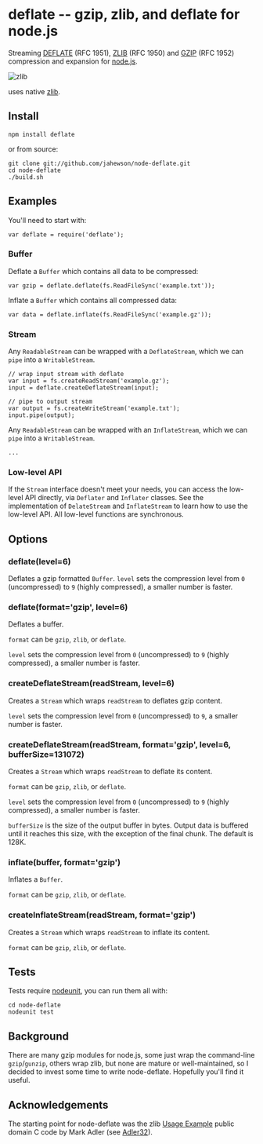 # deflate -- gzip, zlib, and deflate for node.js
Streaming [DEFLATE](http://tools.ietf.org/html/rfc1951) (RFC 1951), [ZLIB](http://tools.ietf.org/html/rfc1950)
(RFC 1950) and [GZIP](http://tools.ietf.org/html/rfc1952) (RFC 1952) compression and expansion for
[node.js](http://nodejs.org/).

![zlib](http://i56.tinypic.com/i5ynol.png) 

uses native [zlib](http://zlib.net).

## Install

    npm install deflate

or from source:

    git clone git://github.com/jahewson/node-deflate.git
    cd node-deflate
    ./build.sh

## Examples

You'll need to start with:

    var deflate = require('deflate');

### Buffer

Deflate a `Buffer` which contains all data to be compressed:

	var gzip = deflate.deflate(fs.ReadFileSync('example.txt'));
	
Inflate a `Buffer` which contains all compressed data:

	var data = deflate.inflate(fs.ReadFileSync('example.gz'));

### Stream

Any `ReadableStream` can be wrapped with a `DeflateStream`, which we can `pipe` into a `WritableStream`.

	// wrap input stream with deflate
	var input = fs.createReadStream('example.gz');
	input = deflate.createDeflateStream(input);
	
	// pipe to output stream
	var output = fs.createWriteStream('example.txt');
	input.pipe(output);
	
Any `ReadableStream` can be wrapped with an `InflateStream`, which we can `pipe` into a `WritableStream`.

	...

### Low-level API

If the `Stream` interface doesn't meet your needs, you can access the low-level API directly, via
`Deflater` and `Inflater` classes. See the implementation of `DelateStream` and `InflateStream` to learn how to use
the low-level API. All low-level functions are synchronous.
	
## Options

### deflate(level=6)
Deflates a gzip formatted `Buffer`. `level` sets the compression level from `0` (uncompressed) to `9` (highly compressed), 
a smaller number is faster.

### deflate(format='gzip', level=6)
Deflates a buffer.

`format` can be `gzip`, `zlib`, or `deflate`.

`level` sets the compression level from `0` (uncompressed) to `9` (highly compressed), 
a smaller number is faster.

### createDeflateStream(readStream, level=6)
Creates a `Stream` which wraps `readStream` to deflates gzip content.

`level` sets the compression level from `0` (uncompressed) to `9`, a smaller number is faster.

### createDeflateStream(readStream, format='gzip', level=6, bufferSize=131072)
Creates a `Stream` which wraps `readStream` to deflate its content.

`format` can be `gzip`, `zlib`, or `deflate`.

`level` sets the compression level from `0` (uncompressed) to `9` (highly compressed), 
a smaller number is faster.

`bufferSize` is the size of the output buffer in bytes. Output data is buffered until it reaches
this size, with the exception of the final chunk. The default is 128K.

### inflate(buffer, format='gzip')
Inflates a `Buffer`.

`format` can be `gzip`, `zlib`, or `deflate`.

### createInflateStream(readStream, format='gzip')
Creates a `Stream` which wraps `readStream` to inflate its content.

`format` can be `gzip`, `zlib`, or `deflate`.

## Tests
Tests require [nodeunit](https://github.com/caolan/nodeunit), you can run them all with:
	
	cd node-deflate
    nodeunit test
	
## Background

There are many gzip modules for node.js, some just wrap the command-line `gzip`/`gunzip`,
others wrap zlib, but none are mature or well-maintained, so I decided to
invest some time to write node-deflate. Hopefully you'll find it useful.

## Acknowledgements

The starting point for node-deflate was the zlib [Usage Example](http://zlib.net/zpipe.c)
public domain C code by Mark Adler (see [Adler32](http://en.wikipedia.org/wiki/Adler-32)).